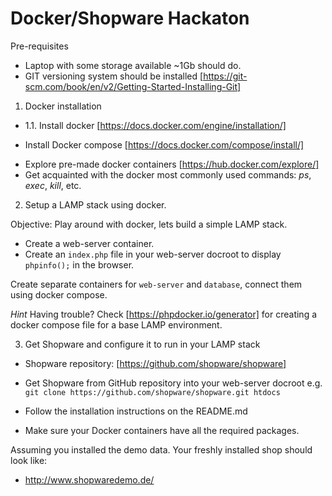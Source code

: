 # Docker/Shopware Hackaton

Pre-requisites
* Laptop with some storage available ~1Gb should do.
* GIT versioning system should be installed [https://git-scm.com/book/en/v2/Getting-Started-Installing-Git]

1. Docker installation 

* 1.1. Install docker
[https://docs.docker.com/engine/installation/]

* Install Docker compose
[https://docs.docker.com/compose/install/]

- Explore pre-made docker containers [https://hub.docker.com/explore/]
- Get acquainted with the docker most commonly used commands: _ps_, _exec_, _kill_, etc. 

2. Setup a LAMP stack using docker.

Objective: Play around with docker, lets build a simple LAMP stack.
- Create a web-server container.
- Create an `index.php` file in your web-server docroot to display `phpinfo();` in the browser.

Create separate containers for `web-server` and `database`, connect them using docker compose.

*Hint* Having trouble? Check [https://phpdocker.io/generator] for creating a docker compose file for a base LAMP environment.

3. Get Shopware and configure it to run in your LAMP stack

* Shopware repository:
[https://github.com/shopware/shopware]

* Get Shopware from GitHub repository into your web-server docroot e.g.
`git clone https://github.com/shopware/shopware.git htdocs`
* Follow the installation instructions on the README.md
* Make sure your Docker containers have all the required packages.

Assuming you installed the demo data. Your freshly installed shop should look like:
* http://www.shopwaredemo.de/


